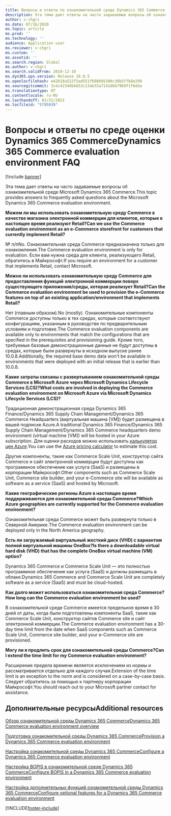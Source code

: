 ```yaml
---
title: Вопросы и ответы по ознакомительной среде Dynamics 365 Commerce
description: Эта тема дает ответы на часто задаваемые вопросы об ознакомительной среде Microsoft Dynamics 365 Commerce.
author: v-chgri
ms.date: 07/16/2020
ms.topic: article
ms.prod: ''
ms.technology: ''
audience: Application user
ms.reviewer: v-chgri
ms.custom: ''
ms.assetid: ''
ms.search.region: Global
ms.author: v-chgri
ms.search.validFrom: 2019-12-10
ms.dyn365.ops.version: Release 10.0.5
ms.openlocfilehash: e42618a522f5ad551f608605300c30b5ffb8e299
ms.sourcegitcommit: 3cdc42346bb653c13ab33a7142dbb7969f1f6dda
ms.translationtype: HT
ms.contentlocale: ru-RU
ms.lasthandoff: 03/31/2021
ms.locfileid: "5795939"
---
```

# <a name="dynamics-365-commerce-evaluation-environment-faq"></a><span data-ttu-id="f98a8-103">Вопросы и ответы по среде оценки Dynamics 365 Commerce</span><span class="sxs-lookup"><span data-stu-id="f98a8-103">Dynamics 365 Commerce evaluation environment FAQ</span></span>

[!include [banner](includes/banner.md)]

<span data-ttu-id="f98a8-104">Эта тема дает ответы на часто задаваемые вопросы об ознакомительной среде Microsoft Dynamics 365 Commerce.</span><span class="sxs-lookup"><span data-stu-id="f98a8-104">This topic provides answers to frequently asked questions about the Microsoft Dynamics 365 Commerce evaluation environment.</span></span>

<span data-ttu-id="f98a8-105">**Можем ли мы использовать ознакомительную среду Commerce в качестве магазина электронной коммерции для клиентов, которые в настоящее время реализуют Retail?**</span><span class="sxs-lookup"><span data-stu-id="f98a8-105">**Can we use the Commerce evaluation environment as an e-Commerce storefront for customers that currently implement Retail?**</span></span>

<span data-ttu-id="f98a8-106">№ п/п</span><span class="sxs-lookup"><span data-stu-id="f98a8-106">No.</span></span> <span data-ttu-id="f98a8-107">Ознакомительная среда Commerce предназначена только для ознакомления.</span><span class="sxs-lookup"><span data-stu-id="f98a8-107">The Commerce evaluation environment is only for evaluation.</span></span> <span data-ttu-id="f98a8-108">Если вам нужна среда для клиента, реализующего Retail, обратитесь в Майкрософт.</span><span class="sxs-lookup"><span data-stu-id="f98a8-108">If you require an environment for a customer that implements Retail, contact Microsoft.</span></span>

<span data-ttu-id="f98a8-109">**Можно ли использовать ознакомительную среду Commerce для предоставления функций электронной коммерции поверх существующего приложения/среды, которая реализует Retail?**</span><span class="sxs-lookup"><span data-stu-id="f98a8-109">**Can the Commerce evaluation environment be used to provision the e-Commerce features on top of an existing application/environment that implements Retail?**</span></span>

<span data-ttu-id="f98a8-110">Нет (главным образом).</span><span class="sxs-lookup"><span data-stu-id="f98a8-110">No (mostly).</span></span> <span data-ttu-id="f98a8-111">Ознакомительные компоненты Commerce доступны только в тех средах, которые соответствуют конфигурациям, указанным в руководстве по предварительным условиям и подготовке.</span><span class="sxs-lookup"><span data-stu-id="f98a8-111">The Commerce evaluation components are available only to environments that match the configurations that are specified in the prerequisites and provisioning guide.</span></span> <span data-ttu-id="f98a8-112">Кроме того, требуемые базовые демонстрационные данные не будут доступны в средах, которые были развернуты в исходном выпуске ранее 10.0.8.</span><span class="sxs-lookup"><span data-stu-id="f98a8-112">Additionally, the required base demo data won't be available in environments that were deployed with an initial release that is earlier than 10.0.8.</span></span> 

<span data-ttu-id="f98a8-113">**Какие затраты связаны с развертыванием ознакомительной среды Commerce в Microsoft Azure через Microsoft Dynamics Lifecycle Services (LCS)?**</span><span class="sxs-lookup"><span data-stu-id="f98a8-113">**What costs are involved in deploying the Commerce evaluation environment on Microsoft Azure via Microsoft Dynamics Lifecycle Services (LCS)?**</span></span>

<span data-ttu-id="f98a8-114">Традиционная демонстрационная среда Dynamics 365 Finance/Dynamics 365 Supply Chain Management/Dynamics 365 Commerce Headquarters (виртуальная машина \[VM\]) будет размещена в вашей подписке Azure.</span><span class="sxs-lookup"><span data-stu-id="f98a8-114">A traditional Dynamics 365 Finance/Dynamics 365 Supply Chain Management/Dynamics 365 Commerce headquarters demo environment (virtual machine \[VM\]) will be hosted in your Azure subscription.</span></span> <span data-ttu-id="f98a8-115">Для оценки расходов можно использовать [калькулятор цен Azure](https://azure.microsoft.com/pricing/calculator/).</span><span class="sxs-lookup"><span data-stu-id="f98a8-115">You can use the [Azure pricing calculator](https://azure.microsoft.com/pricing/calculator/) to estimate this cost.</span></span>

<span data-ttu-id="f98a8-116">Другие компоненты, такие как Commerce Scale Unit, конструктор сайта Commerce и сайт электронной коммерции будут доступны как программное обеспечение как услуга (SaaS) и размещены в корпорации Майкрософт.</span><span class="sxs-lookup"><span data-stu-id="f98a8-116">Other components such as Commerce Scale Unit, Commerce site builder, and your e-Commerce site will be available as software as a service (SaaS) and hosted by Microsoft.</span></span>

<span data-ttu-id="f98a8-117">**Какие географические регионы Azure в настоящее время поддерживаются для ознакомительной среды Commerce?**</span><span class="sxs-lookup"><span data-stu-id="f98a8-117">**Which Azure geographies are currently supported for the Commerce evaluation environment?**</span></span>

<span data-ttu-id="f98a8-118">Ознакомительная среда Commerce может быть развернута только в Северной Америке.</span><span class="sxs-lookup"><span data-stu-id="f98a8-118">The Commerce evaluation environment can be deployed only in the North America geography.</span></span>

<span data-ttu-id="f98a8-119">**Есть ли загружаемый виртуальный жесткий диск (VHD) с вариантом полной виртуальной машины OneBox?**</span><span class="sxs-lookup"><span data-stu-id="f98a8-119">**Is there a downloadable virtual hard disk (VHD) that has the complete OneBox virtual machine (VM) option?**</span></span>

<span data-ttu-id="f98a8-120">Dynamics 365 Commerce и Commerce Scale Unit — это полностью программное обеспечение как услуга (SaaS) и должны размещать в облаке.</span><span class="sxs-lookup"><span data-stu-id="f98a8-120">Dynamics 365 Commerce and Commerce Scale Unit are completely software as a service (SaaS) and must be cloud-hosted.</span></span>

<span data-ttu-id="f98a8-121">**Как долго может использоваться ознакомительная среда Commerce?**</span><span class="sxs-lookup"><span data-stu-id="f98a8-121">**How long can the Commerce evaluation environment be used?**</span></span>

<span data-ttu-id="f98a8-122">В ознакомительной среде Commerce имеется предельное время в 30 дней от даты, когда были подготовлены компоненты SaaS, такие как Commerce Scale Unit, конструктор сайтов Commerce site и сайт электронной коммерции.</span><span class="sxs-lookup"><span data-stu-id="f98a8-122">The Commerce evaluation environment has a 30-day time limit from the date when SaaS components such as Commerce Scale Unit, Commerce site builder, and your e-Commerce site are provisioned.</span></span>

<span data-ttu-id="f98a8-123">**Могу ли я продлить срок для ознакомительной среды Commerce?**</span><span class="sxs-lookup"><span data-stu-id="f98a8-123">**Can I extend the time limit for my Commerce evaluation environment?**</span></span>

<span data-ttu-id="f98a8-124">Расширение предела времени является исключением из нормы и рассматривается отдельно для каждого случая.</span><span class="sxs-lookup"><span data-stu-id="f98a8-124">Extension of the time limit is an exception to the norm and is considered on a case-by-case basis.</span></span> <span data-ttu-id="f98a8-125">Следует обратитесь за помощью к партнеру корпорации Майкрософт.</span><span class="sxs-lookup"><span data-stu-id="f98a8-125">You should reach out to your Microsoft partner contact for assistance.</span></span>

## <a name="additional-resources"></a><span data-ttu-id="f98a8-126">Дополнительные ресурсы</span><span class="sxs-lookup"><span data-stu-id="f98a8-126">Additional resources</span></span>

[<span data-ttu-id="f98a8-127">Обзор ознакомительной среды Dynamics 365 Commerce</span><span class="sxs-lookup"><span data-stu-id="f98a8-127">Dynamics 365 Commerce evaluation environment overview</span></span>](cpe-overview.md)

[<span data-ttu-id="f98a8-128">Подготовка ознакомительной среды Dynamics 365 Commerce</span><span class="sxs-lookup"><span data-stu-id="f98a8-128">Provision a Dynamics 365 Commerce evaluation environment</span></span>](provisioning-guide.md)

[<span data-ttu-id="f98a8-129">Настройка ознакомительной среды Dynamics 365 Commerce</span><span class="sxs-lookup"><span data-stu-id="f98a8-129">Configure a Dynamics 365 Commerce evaluation environment</span></span>](cpe-post-provisioning.md)

[<span data-ttu-id="f98a8-130">Настройка BOPIS в ознакомительной среде Dynamics 365 Commerce</span><span class="sxs-lookup"><span data-stu-id="f98a8-130">Configure BOPIS in a Dynamics 365 Commerce evaluation environment</span></span>](cpe-bopis.md)

[<span data-ttu-id="f98a8-131">Настройка дополнительных функций ознакомительной среды Dynamics 365 Commerce</span><span class="sxs-lookup"><span data-stu-id="f98a8-131">Configure optional features for a Dynamics 365 Commerce evaluation environment</span></span>](cpe-optional-features.md)


[!INCLUDE[footer-include](../includes/footer-banner.md)]